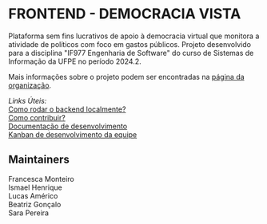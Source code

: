 # FRONTEND - DEMOCRACIA VISTA
Plataforma sem fins lucrativos de apoio à democracia virtual que monitora a atividade de políticos com foco em gastos públicos. Projeto desenvolvido para a disciplina "IF977 Engenharia de Software" do curso de Sistemas de Informação da UFPE no período 2024.2.

Mais informações sobre o projeto podem ser encontradas na [página da organização](https://github.com/democraciavista).

*Links Úteis:*
\
[Como rodar o backend localmente?](https://github.com/democraciavista/frontend/blob/main/BUILD.md)
\
[Como contribuir?](https://github.com/democraciavista/frontend/blob/main/CONTRIBUTING.md)
\
[Documentação de desenvolvimento](https://github.com/democraciavista/.github/tree/main/artifacts)
\
[Kanban de desenvolvimento da equipe](https://github.com/orgs/democraciavista/projects/1/views/1)

## Maintainers
Francesca Monteiro\
Ismael Henrique\
Lucas Américo\
Beatriz Gonçalo\
Sara Pereira
